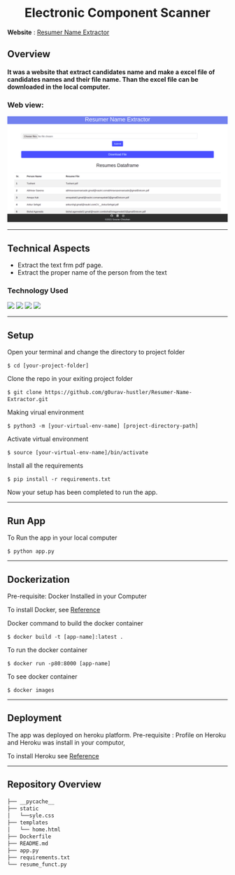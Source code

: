 
<h1 align="center" >Electronic Component Scanner</h1>

**Website** : [Resumer Name Extractor](https://resumer-name-extractor.herokuapp.com/)


## Overview
#### It was a website that extract candidates name and make a excel file of candidates names and their file name. Than the excel file can be downloaded in the local computer. 
### Web view:
![](https://github.com/g0urav-hustler/Resumer-Name-Extractor/blob/master/web%20image/website%20image.png)

----------------------------
## Technical Aspects
- Extract the text frm pdf page.
- Extract the proper name of the person from the text

### Technology Used 
![](https://img.shields.io/badge/Python-3.7-blue.svg)
![](https://img.shields.io/badge/Flask-1.1.1-blue.svg)
![](https://img.shields.io/badge/Docker-20.10.12-blue.svg)
![](https://img.shields.io/badge/Heroku-7.59.1-blue.svg)

----------------------------
## Setup

Open your terminal and change the directory to project folder
```
$ cd [your-project-folder]
```
Clone the repo in your exiting project folder
```
$ git clone https://github.com/g0urav-hustler/Resumer-Name-Extractor.git
```
Making virual environment 
```
$ python3 -m [your-virtual-env-name] [project-directory-path]
```
Activate virtual environment 
```
$ source [your-virtual-env-name]/bin/activate
```
Install all the requirements
```
$ pip install -r requirements.txt
```
Now your setup has been completed to run the app.

----------------------------
## Run App
To Run the app in your local computer
```
$ python app.py
```
----------------------------
## Dockerization
Pre-requisite: Docker Installed in your Computer 

To install Docker, see [Reference](https://runnable.com/docker/getting-started/)

Docker command to build the docker container
```
$ docker build -t [app-name]:latest .
 ```
To run the docker container
``` 
$ docker run -p80:8000 [app-name]
```
To see docker container 
```
$ docker images
```

----------------------------
## Deployment
The app was deployed on heroku platform.
Pre-requisite : Profile on Heroku and Heroku was install in your computor,

To install Heroku see [Reference](https://devcenter.heroku.com/articles/heroku-cli)


----------------------------
## Repository Overview
```
├── __pycache__
├── static 
│   └──syle.css
├── templates
│   └── home.html
├── Dockerfile
├── README.md
├── app.py
├── requirements.txt
└── resume_funct.py
```


